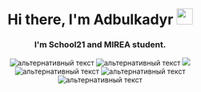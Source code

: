 <h1 align="center">Hi there, I'm <a target="_blank">Adbulkadyr</a> 
<img src="https://github.com/blackcater/blackcater/raw/main/images/Hi.gif" height="32"/></h1>
<h3 align="center">I'm School21 and MIREA student.</h3>
<div align="center">
  <img src="https://img.shields.io/badge/go-%2300ADD8.svg?style=for-the-badge&logo=go&logoColor=white" alt="альтернативный текст"> 
  <img src="https://img.shields.io/badge/c-%2300599C.svg?style=for-the-badge&logo=c&logoColor=white" alt="альтернативный текст">
  <img src="https://img.shields.io/badge/c-%2300599C.svg?style=for-the-badge&logo=c&logoColor=white alt="альтернативный текст">
  <img src="https://img.shields.io/badge/c-%2300599C.svg?style=for-the-badge&logo=c&logoColor=white" alt="альтернативный текст">
   <img src="https://img.shields.io/badge/c-%2300599C.svg?style=for-the-badge&logo=c&logoColor=white" alt="альтернативный текст">
   <img src="https://img.shields.io/badge/c-%2300599C.svg?style=for-the-badge&logo=c&logoColor=white" alt="альтернативный текст">
</div>
